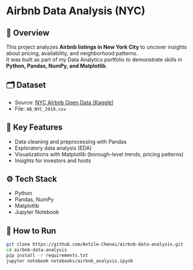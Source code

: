 # Airbnb Data Analysis (NYC)

## 📌 Overview
This project analyzes **Airbnb listings in New York City** to uncover 
insights about pricing, availability, and neighborhood patterns.  
It was built as part of my Data Analytics portfolio to demonstrate skills 
in **Python, Pandas, NumPy, and Matplotlib**.

## 🗂 Dataset
- Source: [NYC Airbnb Open Data 
(Kaggle)](https://www.kaggle.com/datasets/dgomonov/new-york-city-airbnb-open-data)  
- File: `AB_NYC_2019.csv`

## 🔑 Key Features
- Data cleaning and preprocessing with Pandas  
- Exploratory data analysis (EDA)  
- Visualizations with Matplotlib (borough-level trends, pricing patterns)  
- Insights for investors and hosts

## ⚙️ Tech Stack
- Python  
- Pandas, NumPy  
- Matplotlib  
- Jupyter Notebook  

## 🚀 How to Run
```bash
git clone https://github.com/Antile-Chenai/airbnb-data-analysis.git
cd airbnb-data-analysis
pip install -r requirements.txt
jupyter notebook notebooks/airbnb_analysis.ipynb

